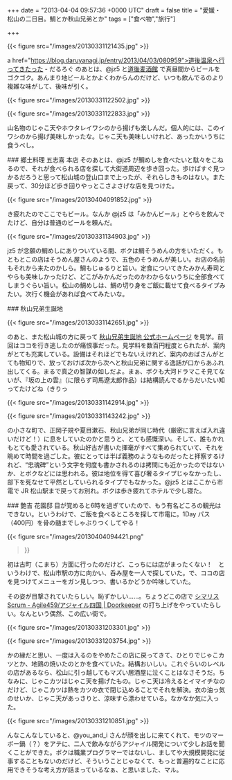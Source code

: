 
+++
date = "2013-04-04 09:57:36 +0000 UTC"
draft = false
title = "愛媛・松山の二日目。鯛とか秋山兄弟とか"
tags = ["食べ物","旅行"]

+++


{{< figure src="/images/20130331121435.jpg"  >}}

a href="https://blog.daruyanagi.jp/entry/2013/04/03/080959">道後温泉へ行ってきたった - だるろぐ</a> のあとは、@jz5 と<a href="http://www.dogobeer.co.jp/bakusyukan.html">道後麦酒館</a> で真昼間からビールをゴクゴク。あんまり地ビールとかよくわからんのだけど、いつも飲んでるのより複雑な味がして、後味が引く。

{{< figure src="/images/20130331122502.jpg"  >}}

{{< figure src="/images/20130331122833.jpg"  >}}

山名物のじゃこ天やホウタレイワシのから揚げも楽しんだ。個人的には、このイワシのから揚げ美味しかったな。じゃこ天も美味しいけれど、あったかいうちに食うべし。

<div class="section">
    ### 郷土料理 五志喜 本店
    そのあとは、@jz5 が鯛めしを食べたいと駄々をこねるので、それが食べられる店を探して大街道周辺を歩き回った。歩けばすぐ見つかるだろうと思って松山城の登山口まで上ったが、それらしきものはない。また戻って、30分ほど歩き回りやっとこさよさげな店を見つけた。

{{< figure src="/images/20130404091852.jpg"  >}}

き疲れたのでここでもビール。なんか @jz5 は「みかんビール」とやらを飲んでたけど、自分は普通のビールを頼んだ。

{{< figure src="/images/20130331134903.jpg"  >}}

jz5 が念願の鯛めしにありついている間、ボクは鯛そうめんの方をいただく。もともとこの店はそうめん屋さんのようで、五色のそうめんが美しい。お店の名前もそれから来たのかしら。鯛もじゅるりと旨い。定食についてきたみかん寿司とやらも美味しかったけど、どこがみかんだったのかわからないうちに全部食べてしまうぐらい旨い。松山の鯛めしは、鯛の切り身をご飯に載せて食べるタイプみたい。次行く機会があれば食べてみたいな。

</div>
<div class="section">
    ### 秋山兄弟生誕地
    

{{< figure src="/images/20130331142651.jpg"  >}}

のあと、また松山城の方に戻って <a href="http://www.akiyama-kyodai.gr.jp/">秋山兄弟生誕地 公式ホームページ</a> を見学。前回はココを行き逃したのが痛恨事だった。見学料を数百円程度とられたが、案内がとても充実している。設備はそれほどでもないえけれど、案内のおばさんがとても物知りで、放っておけば次から次へと秋山兄弟に関する逸話が口からあふれ出してくる。まるで真之の智謀の如しだよ。まぁ、ボクも大河ドラマこそ見てないが、『坂の上の雲』（に限らず司馬遼太郎作品）は結構読んでるからだいたい知ってたけどね（きりっ

{{< figure src="/images/20130331142914.jpg"  >}}

{{< figure src="/images/20130331143242.jpg"  >}}

の小さな町で、正岡子規や夏目漱石、秋山兄弟が同じ時代（厳密に言えば入れ違いだけど！）に息をしていたのかと思うと、とても感慨深い。そして、誰もかれもとても愛されている。秋山好古が書いた揮毫がすべて集められていて、それを眺めて時間を過ごした。彼にとっては半ば義務のようなものだったと拝察するけれど、“忠魂碑”という文字を何度も書かされるのは拷問にも近かったのではないか、とボクなどには思われる。彼は地位を得て喜び奢るタイプじゃなかったし、部下を死なせて平然としていられるタイプでもなかった。@jz5 とはここから市電で JR 松山駅まで戻ってお別れ。ボクは歩き疲れてホテルで少し寝た。

</div>
<div class="section">
    ### 艶吉 花園邸
    目が覚めると6時を過ぎていたので、もう有名どころの観光はできない。というわけで、ご飯を食べるところを探して市電に。1Day パス（400円）を骨の髄までしゃぶりつくしてやる！

{{< figure src="/images/20130404094421.png"  

>}}

初は古町（こまち）方面に行ったのだけど、こっちには店がまったくない！　というわけで、松山市駅の方に向かい、呑み屋を一人で探していた。で、ココの店を見つけてメニューをガン見しつつ、書いるかどうか吟味していた。<script>    window.twttr = (function(d, s, id) {        var js, fjs = d.getElementsByTagName(s)[0],            t = window.twttr || {};        if (d.getElementById(id)) return t;        js = d.createElement(s);        js.id = id;        js.src = "https://platform.twitter.com/widgets.js";        fjs.parentNode.insertBefore(js, fjs);        t._e = [];        t.ready = function(f) {            t._e.push(f);        };        return t;    }(document, "script", "twitter-wjs"));</script>

<script>    twttr.ready(function (twttr) {        var el = document.getElementsByClassName('twitter-syntax-tweet-id-318314126076174336');        for (var i=0;i<el.length;i++) {            if (!!el[i].getAttribute('data-is-tweet-loaded')){                continue;            }            el[i].setAttribute('data-is-tweet-loaded', '1');            twttr.widgets.createTweet('318314126076174336',el[i],{});        }    });</script>

<div class="twitter-syntax-tweet-id-318314126076174336"></div>その姿が目撃されていたらしい。恥ずかしい……。ちょうどこの店で <a href="http://agile459.doorkeeper.jp/events/3260">シマリスScrum - Agile459/アジャイル四国 | Doorkeeper</a> の打ち上げをやっていたらしい。なんという偶然、この広い街で。

{{< figure src="/images/20130331203301.jpg"  >}}

{{< figure src="/images/20130331203754.jpg"  >}}

かの縁だと思い、一度は入るのをやめたこの店に戻ってきて、ひとりでじゃこカツとか、地鶏の焼いたのとかを食べていた。結構おいしい。これぐらいのレベルの店があるなら、松山に引っ越してもマズい居酒屋に泣くことはなさそうだ。ちなみに、じゃこカツはじゃこ天を揚げたもの。じゃこ天は冷えるとイマイチなのだけど、じゃこカツは熱をカツの衣で閉じ込めることでそれを解決。衣の油っ気のせいか、じゃこ天があっさりと、涼味すら漂わせている。なかなか気に入った。

{{< figure src="/images/20130331210851.jpg"  >}}

んなこんなしていると、@you_and_i さんが顔を出しに来てくれて、モツのマーボー鍋（？）をアテに、二人で飲みながらアジャイル開発について少しお話を聞くことができた。ボクは職業プログラマーではないし、ましてや大規模開発に従事することもないのだけど、そういうことじゃなくて、もっと普遍的なことに応用できそうな考え方が詰まっているなぁ、と思いました、マル。

</div>

